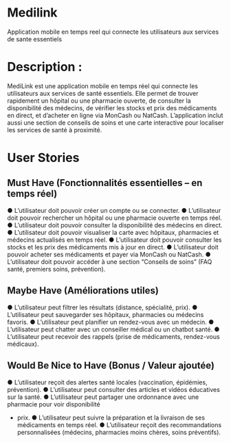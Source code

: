 # Medilink
Application mobile en temps reel qui connecte les utilisateurs aux services de sante essentiels

# Description :

MediLink est une application mobile en temps réel qui connecte les utilisateurs aux services
de santé essentiels. Elle permet de trouver rapidement un hôpital ou une pharmacie ouverte,
de consulter la disponibilité des médecins, de vérifier les stocks et prix des médicaments en
direct, et d’acheter en ligne via MonCash ou NatCash. L’application inclut aussi une section
de conseils de soins et une carte interactive pour localiser les services de santé à proximité.

# User Stories

## Must Have (Fonctionnalités essentielles – en temps réel)
● L’utilisateur doit pouvoir créer un compte ou se connecter.
● L’utilisateur doit pouvoir rechercher un hôpital ou une pharmacie ouverte en temps
réel.
● L’utilisateur doit pouvoir consulter la disponibilité des médecins en direct.
● L’utilisateur doit pouvoir visualiser la carte avec hôpitaux, pharmacies et médecins
actualisés en temps réel.
● L’utilisateur doit pouvoir consulter les stocks et les prix des médicaments mis à jour
en direct.
● L’utilisateur doit pouvoir acheter ses médicaments et payer via MonCash ou
NatCash.
● L’utilisateur doit pouvoir accéder à une section “Conseils de soins” (FAQ santé,
premiers soins, prévention).

## Maybe Have (Améliorations utiles)
● L’utilisateur peut filtrer les résultats (distance, spécialité, prix).
● L’utilisateur peut sauvegarder ses hôpitaux, pharmacies ou médecins favoris.
● L’utilisateur peut planifier un rendez-vous avec un médecin.
● L’utilisateur peut chatter avec un conseiller médical ou un chatbot santé.
● L’utilisateur peut recevoir des rappels (prise de médicaments, rendez-vous
médicaux).

## Would Be Nice to Have (Bonus / Valeur ajoutée)
● L’utilisateur reçoit des alertes santé locales (vaccination, épidémies, prévention).
● L’utilisateur peut consulter des articles et vidéos éducatives sur la santé.
● L’utilisateur peut partager une ordonnance avec une pharmacie pour voir disponibilité
+ prix.
● L’utilisateur peut suivre la préparation et la livraison de ses médicaments en temps
réel.
● L’utilisateur reçoit des recommandations personnalisées (médecins, pharmacies
moins chères, soins préventifs).
